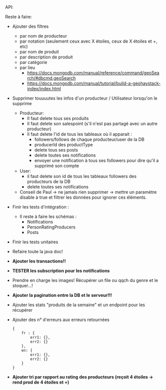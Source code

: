API:

Reste à faire:

- Ajouter des filtres 

  - par nom de producteur
  - par notation (seulement ceux avec X étoiles, ceux de X étoiles et +, etc)
  - par nom de produit
  - par description de produit
  - par catégorie
  - par lieu 
    - https://docs.mongodb.com/manual/reference/command/geoSearch/#dbcmd.geoSearch
    - https://docs.mongodb.com/manual/tutorial/build-a-geohaystack-index/index.html

- Supprimer touuuutes les infos d'un producteur / Utilisateur lorsqu'on le supprime

  - Producteur:
    - Il faut delete tous ses produits
    - Il faut delete son salespoint (s'il n'est pas partagé avec un autre producteur)
    - Il faut delete l'id de tous les tableaux où il apparait :
      - followers/follows de chaque producteur/user de la DB
      - producerId des productType
      - delete tous ses posts
      - delete toutes ses notifications
      - envoyer une notification à tous ses followers pour dire qu'il a supprimé son compte
  - User:
    - il faut delete son id de tous les tableaux followers des producteurs de la DB
    - delete toutes ses notifications
  - Conseil de Paul -> ne jamais rien supprimer -> mettre un paramètre disable à true et filtrer les données pour ignorer ces éléments.

- Finir les tests d'intégration :

  - Il reste à faire les schémas :
    - Notifications
    - PersonRatingProducers
    - Posts

- Finir les tests unitaires

- Refaire toute la java doc!

- **Ajouter les transactions!!**

- **TESTER les subscription pour les notifications**

- Prendre en charge les images! Récupérer un file ou qqch du genre et le stoquer...!

- **Ajouter la pagination entre la DB et le serveur!!!**

- Ajouter les stats "produits de la semaine" et un endpoint pour les récupérer

- Ajouter des n° d'erreurs aux erreurs retournées

  ```
  {
      fr : {
          err1: {},
          err2: {}
      },
      en: {
          err1: {},
          err2: {}
      }
  }
  ```

- **Ajouter tri par rapport au rating des producteurs (reçoit 4 étoiles -> rend prod de 4 étoiles et +)** 